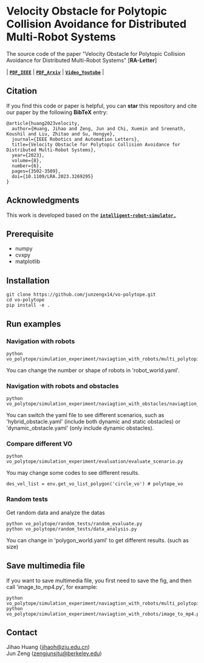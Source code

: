 # Velocity Obstacle for Polytopic Collision Avoidance for Distributed Multi-Robot Systems
The source code of the paper "Velocity Obstacle for Polytopic Collision Avoidance for Distributed Multi-Robot Systems" [**RA-Letter**] 

| **[`PDF_IEEE`](https://ieeexplore.ieee.org/document/10106436?source=authoralert)** | **[`PDF_Arxiv`](https://arxiv.org/pdf/2304.07954.pdf)** | **[`Video_Youtube`](https://www.youtube.com/watch?v=YT9aObT2VAo)** | 

## Citation

If you find this code or paper is helpful, you can **star** this repository and cite our paper by the following **BibTeX** entry:

```
@article{huang2023velocity,
  author={Huang, Jihao and Zeng, Jun and Chi, Xuemin and Sreenath, Koushil and Liu, Zhitao and Su, Hongye},
  journal={IEEE Robotics and Automation Letters}, 
  title={Velocity Obstacle for Polytopic Collision Avoidance for Distributed Multi-Robot Systems}, 
  year={2023},
  volume={8},
  number={6},
  pages={3502-3509},
  doi={10.1109/LRA.2023.3269295}
}
```
## Acknowledgments
This work is developed based on the **[`intelligent-robot-simulator.`](https://github.com/hanruihua/intelligent-robot-simulator)**

## Prerequisite
- numpy
- cvxpy
- matplotlib


## Installation 
```
git clone https://github.com/junzengx14/vo-polytope.git
cd vo-polytope
pip install -e .  
```

## Run examples
### Navigation with robots
```
python vo_polytope/simulation_experiment/naviagtion_with_robots/multi_polytopic_robots.py
```
You can change the number or shape of robots in 'robot_world.yaml'.

### Navigation with robots and obstacles
```
python vo_polytope/simulation_experiment/naviagtion_with_obstacles/naviagtion_with_obstacles.py
```
You can switch the yaml file to see different scenarios, such as 'hybrid_obstacle.yaml' (include both dynamic and static obstacles) or 'dynamic_obstacle.yaml' (only include dynamic obstacles).

### Compare different VO
```
python vo_polytope/simulation_experiment/evaluation/evaluate_scenario.py 
```
You may change some codes to see different results.
```
des_vel_list = env.get_vo_list_polygon('circle_vo') # polytope_vo
```

### Random tests
Get random data and analyze the datas
```
python vo_polytope/random_tests/random_evaluate.py 
python vo_polytope/random_tests/data_analysis.py
```
You can change in 'polygon_world.yaml' to get different results. (such as size)

## Save multimedia file
If you want to save multimedia file, you first need to save the fig, and then call 'image_to_mp4.py', for example:
```
python vo_polytope/simulation_experiment/naviagtion_with_robots/multi_polytopic_robots.py
python vo_polytope/simulation_experiment/naviagtion_with_robots/image_to_mp4.py
```

## Contact
Jihao Huang (jihaoh@zju.edu.cn)  
Jun Zeng (zengjunsjtu@berkeley.edu)

